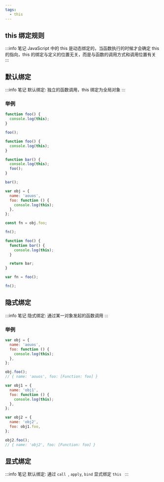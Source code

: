 ```yaml
---
tags:
  - this
---
```


## this 绑定规则

:::info 笔记
JavaScript 中的 this 是动态绑定的，当函数执行的时候才会确定 this 的指向，this 的绑定与定义的位置无关，而是与函数的调用方式和调用位置有关
:::

## 默认绑定

:::info 笔记
默认绑定: 独立的函数调用，this 绑定为全局对象
:::

### 举例

```js
function foo() {
  console.log(this);
}

foo();
```

```js
function foo() {
  console.log(this);
}

function bar() {
  console.log(this);
  foo();
}

bar();
```

```js
var obj = {
  name: 'aouos',
  foo: function () {
    console.log(this);
  },
};

const fn = obj.foo;

fn();
```

```js
function foo() {
  function bar() {
    console.log(this);
  }

  return bar;
}

var fn = foo();

fn();
```

## 隐式绑定

:::info 笔记
隐式绑定: 通过某一对象发起的函数调用
:::

### 举例

```js
var obj = {
  name: 'aouos',
  foo: function () {
    console.log(this);
  },
};

obj.foo();
// { name: 'aouos', foo: [Function: foo] }
```

```js
var obj1 = {
  name: 'obj1',
  foo: function () {
    console.log(this);
  },
};

var obj2 = {
  name: 'obj2',
  foo: obj1.foo,
};

obj2.foo();
// { name: 'obj2', foo: [Function: foo] }
```

## 显式绑定

:::info 笔记
默认绑定: 通过 `call `, `apply`, `bind` 显式绑定 `this `
:::
